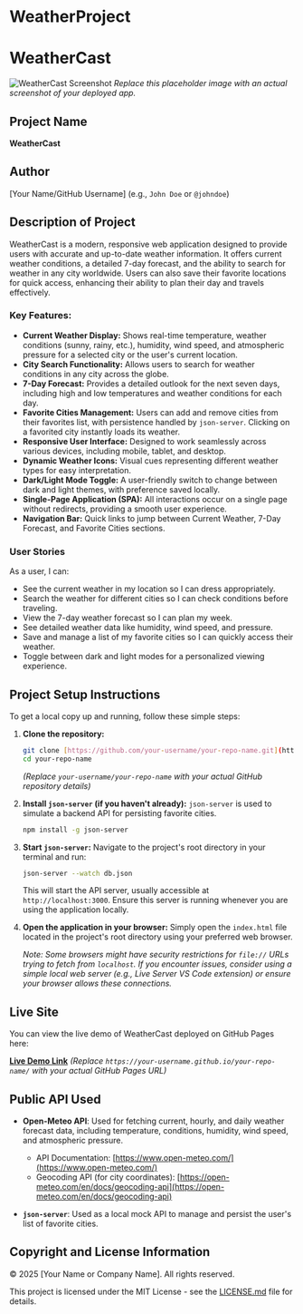 # WeatherProject
# WeatherCast

![WeatherCast Screenshot](https://github.com/your-username/your-repo-name/blob/main/path/to/your/screenshot.png?raw=true)
*Replace this placeholder image with an actual screenshot of your deployed app.*

## Project Name

**WeatherCast**

## Author

[Your Name/GitHub Username] (e.g., `John Doe` or `@johndoe`)

## Description of Project

WeatherCast is a modern, responsive web application designed to provide users with accurate and up-to-date weather information. It offers current weather conditions, a detailed 7-day forecast, and the ability to search for weather in any city worldwide. Users can also save their favorite locations for quick access, enhancing their ability to plan their day and travels effectively.

### Key Features:

* **Current Weather Display:** Shows real-time temperature, weather conditions (sunny, rainy, etc.), humidity, wind speed, and atmospheric pressure for a selected city or the user's current location.
* **City Search Functionality:** Allows users to search for weather conditions in any city across the globe.
* **7-Day Forecast:** Provides a detailed outlook for the next seven days, including high and low temperatures and weather conditions for each day.
* **Favorite Cities Management:** Users can add and remove cities from their favorites list, with persistence handled by `json-server`. Clicking on a favorited city instantly loads its weather.
* **Responsive User Interface:** Designed to work seamlessly across various devices, including mobile, tablet, and desktop.
* **Dynamic Weather Icons:** Visual cues representing different weather types for easy interpretation.
* **Dark/Light Mode Toggle:** A user-friendly switch to change between dark and light themes, with preference saved locally.
* **Single-Page Application (SPA):** All interactions occur on a single page without redirects, providing a smooth user experience.
* **Navigation Bar:** Quick links to jump between Current Weather, 7-Day Forecast, and Favorite Cities sections.

### User Stories

As a user, I can:

* See the current weather in my location so I can dress appropriately.
* Search the weather for different cities so I can check conditions before traveling.
* View the 7-day weather forecast so I can plan my week.
* See detailed weather data like humidity, wind speed, and pressure.
* Save and manage a list of my favorite cities so I can quickly access their weather.
* Toggle between dark and light modes for a personalized viewing experience.

## Project Setup Instructions

To get a local copy up and running, follow these simple steps:

1.  **Clone the repository:**
    ```bash
    git clone [https://github.com/your-username/your-repo-name.git](https://github.com/your-username/your-repo-name.git)
    cd your-repo-name
    ```
    *(Replace `your-username/your-repo-name` with your actual GitHub repository details)*

2.  **Install `json-server` (if you haven't already):**
    `json-server` is used to simulate a backend API for persisting favorite cities.
    ```bash
    npm install -g json-server
    ```

3.  **Start `json-server`:**
    Navigate to the project's root directory in your terminal and run:
    ```bash
    json-server --watch db.json
    ```
    This will start the API server, usually accessible at `http://localhost:3000`. Ensure this server is running whenever you are using the application locally.

4.  **Open the application in your browser:**
    Simply open the `index.html` file located in the project's root directory using your preferred web browser.

    *Note: Some browsers might have security restrictions for `file://` URLs trying to fetch from `localhost`. If you encounter issues, consider using a simple local web server (e.g., Live Server VS Code extension) or ensure your browser allows these connections.*

## Live Site

You can view the live demo of WeatherCast deployed on GitHub Pages here:

[**Live Demo Link**](https://your-username.github.io/your-repo-name/)
*(Replace `https://your-username.github.io/your-repo-name/` with your actual GitHub Pages URL)*

## Public API Used

* **Open-Meteo API**: Used for fetching current, hourly, and daily weather forecast data, including temperature, conditions, humidity, wind speed, and atmospheric pressure.
    * API Documentation: [https://www.open-meteo.com/](https://www.open-meteo.com/)
    * Geocoding API (for city coordinates): [https://open-meteo.com/en/docs/geocoding-api](https://open-meteo.com/en/docs/geocoding-api)

* **`json-server`**: Used as a local mock API to manage and persist the user's list of favorite cities.

## Copyright and License Information

© 2025 [Your Name or Company Name]. All rights reserved.

This project is licensed under the MIT License - see the [LICENSE.md](LICENSE.md) file for details.